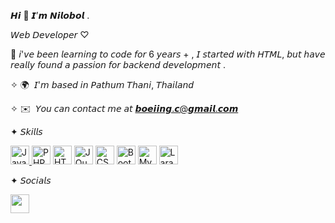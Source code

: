 𝙃𝙞 👋 𝙄’𝙢 𝙉𝙞𝙡𝙤𝙗𝙤𝙡 .

𝘞𝘦𝘣 𝘋𝘦𝘷𝘦𝘭𝘰𝘱𝘦𝘳 ♡

🌱 𝘪'𝘷𝘦 𝘣𝘦𝘦𝘯 𝘭𝘦𝘢𝘳𝘯𝘪𝘯𝘨 𝘵𝘰 𝘤𝘰𝘥𝘦 𝘧𝘰𝘳 6 𝘺𝘦𝘢𝘳𝘴 + , 𝘐 𝘴𝘵𝘢𝘳𝘵𝘦𝘥 𝘸𝘪𝘵𝘩 𝘏𝘛𝘔𝘓, 𝘣𝘶𝘵 𝘩𝘢𝘷𝘦 𝘳𝘦𝘢𝘭𝘭𝘺 𝘧𝘰𝘶𝘯𝘥 𝘢 𝘱𝘢𝘴𝘴𝘪𝘰𝘯 𝘧𝘰𝘳 𝘣𝘢𝘤𝘬𝘦𝘯𝘥 𝘥𝘦𝘷𝘦𝘭𝘰𝘱𝘮𝘦𝘯𝘵 .

✧ 🌍  𝘐'𝘮 𝘣𝘢𝘴𝘦𝘥 𝘪𝘯 𝘗𝘢𝘵𝘩𝘶𝘮 𝘛𝘩𝘢𝘯𝘪, 𝘛𝘩𝘢𝘪𝘭𝘢𝘯𝘥

✧ ✉️  𝘠𝘰𝘶 𝘤𝘢𝘯 𝘤𝘰𝘯𝘵𝘢𝘤𝘵 𝘮𝘦 𝘢𝘵 [𝙗𝙤𝙚𝙞𝙞𝙣𝙜.𝙘@𝙜𝙢𝙖𝙞𝙡.𝙘𝙤𝙢](mailto:boeiing.c@gmail.com) 

✦ 𝘚𝘬𝘪𝘭𝘭𝘴
<p align="left">
<a href="https://developer.mozilla.org/en-US/docs/Web/JavaScript" target="_blank" rel="noreferrer">
  <img src="https://raw.githubusercontent.com/danielcranney/readme-generator/main/public/icons/skills/javascript-colored.svg"  width="30" height="30" alt="JavaScript" />
</a>
<a href="https://www.php.net/" target="_blank" rel="noreferrer"><img src="https://raw.githubusercontent.com/danielcranney/readme-generator/main/public/icons/skills/php-colored.svg" width="30" height="30" alt="PHP" /></a>
<a href="https://developer.mozilla.org/en-US/docs/Glossary/HTML5" target="_blank" rel="noreferrer"><img src="https://raw.githubusercontent.com/danielcranney/readme-generator/main/public/icons/skills/html5-colored.svg" width="30" height="30" alt="HTML5" /></a>
<a href="https://jquery.com/" target="_blank" rel="noreferrer"><img src="https://raw.githubusercontent.com/danielcranney/readme-generator/main/public/icons/skills/jquery-colored.svg" width="30" height="30" alt="JQuery" /></a>
<a href="https://www.w3.org/TR/CSS/#css" target="_blank" rel="noreferrer"><img src="https://raw.githubusercontent.com/danielcranney/readme-generator/main/public/icons/skills/css3-colored.svg" width="30" height="30" alt="CSS3" /></a>
<a href="https://getbootstrap.com/" target="_blank" rel="noreferrer"><img src="https://raw.githubusercontent.com/danielcranney/readme-generator/main/public/icons/skills/bootstrap-colored.svg" width="30" height="30" alt="Bootstrap" /></a>
<a href="https://www.mysql.com/" target="_blank" rel="noreferrer"><img src="https://raw.githubusercontent.com/danielcranney/readme-generator/main/public/icons/skills/mysql-colored.svg" width="30" height="30" alt="MySQL" /></a>
<a href="https://laravel.com/" target="_blank" rel="noreferrer"><img src="https://raw.githubusercontent.com/danielcranney/readme-generator/main/public/icons/skills/laravel-colored.svg" width="30" height="30" alt="Laravel" /></a>
</p>

✦ 𝘚𝘰𝘤𝘪𝘢𝘭𝘴

<p align="left">
<a href="https://www.github.com/boeiing" target="_blank" rel="noreferrer"><img src="https://raw.githubusercontent.com/danielcranney/readme-generator/main/public/icons/socials/github.svg" width="30" height="30" /></a>


